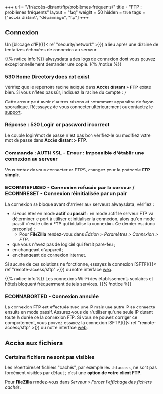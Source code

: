 +++
url = "/fr/accès-distant/ftp/problèmes-fréquents/"
title = "FTP : problèmes fréquents"
layout = "faq"
weight = 50
hidden = true
tags = ["accès distant", "dépannage", "ftp"]
+++

## Connexion

Un [blocage d'IP]({{< ref "security/network" >}}) a lieu après une dizaine de tentatives échouées de connexion au serveur.

{{% notice info %}}
alwaysdata a des logs de connexion dont vous pouvez exceptionnellement demander une copie.
{{% /notice %}}

### 530 Home Directory does not exist
Vérifiez que le répertoire racine indiqué dans **Accès distant > FTP** existe bien. Si vous n'êtes pas sûr, indiquez la racine du compte : `/`.

Cette erreur peut avoir d'autres raisons et notamment apparaître de façon sporadique. Réessayez de vous connecter ultérieurement ou contactez le [support](https://admin.alwaysdata.com/support/add).

### Réponse : 530 Login or password incorrect
Le couple login/mot de passe n'est pas bon vérifiez-le ou modifiez votre mot de passe dans **Accès distant > FTP**.

### Commande : AUTH SSL - Erreur : Impossible d'établir une connexion au serveur
Vous tentez de vous connecter en FTPS, changez pour le protocole **FTP simple**.

### ECONNREFUSED - Connexion refusée par le serveur /  ECONNRESET - Connexion réinitialisée par un pair
La connexion se bloque avant d'arriver aux serveurs alwaysdata, vérifiez :

- si vous êtes en mode **actif** ou **passif** : en mode actif le serveur FTP va déterminer le port à utiliser et initialiser la connexion, alors qu'en mode passif c'est le client FTP qui initialise la connexion. Ce dernier est donc préconisé ;
    - Pour **FileZilla** rendez-vous dans _Édition > Paramètres > Connexion > FTP_.
- que vous n'avez pas de logiciel qui ferait pare-feu ;
- en changeant d'appareil ;
- en changeant de connexion internet.

Si aucune de ces solutions ne fonctionne, essayez la connexion [SFTP]({{< ref "remote-access/sftp" >}}) ou notre interface [web](https://net2ftp.alwaysdata.com).

{{% notice info %}}
Les connexions Wi-Fi des établissements scolaires et hôtels bloquent fréquemment de tels services.
{{% /notice %}}

### ECONNABORTED - Connexion annulée
La connexion FTP est effectuée avec une IP mais une autre IP se connecte ensuite en mode passif. Assurez-vous de n'utiliser qu'une seule IP durant toute la durée de la connexion FTP.
Si vous ne pouvez corriger ce comportement, vous pouvez essayez la connexion [SFTP]({{< ref "remote-access/sftp" >}}) ou notre interface [web](https://net2ftp.alwaysdata.com).

## Accès aux fichiers
### Certains fichiers ne sont pas visibles
Les répertoires et fichiers "cachés", par exemple les `.htaccess`, ne sont pas forcément visibles par défaut ; c'est une **option de votre client FTP**.

Pour **FileZilla** rendez-vous dans _Serveur > Forcer l'affichage des fichiers cachés_.

